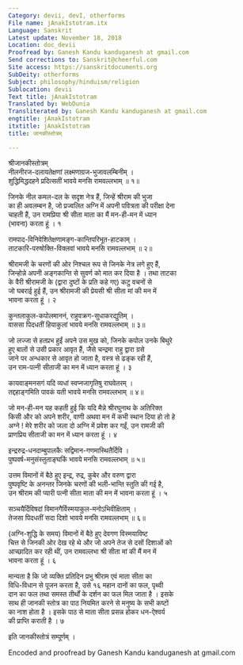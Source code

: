 ```yaml
---
Category: devii, devI, otherforms
File name: jAnakIstotram.itx
Language: Sanskrit
Latest update: November 18, 2018
Location: doc_devii
Proofread by: Ganesh Kandu kanduganesh at gmail.com
Send corrections to: Sanskrit@cheerful.com
Site access: https://sanskritdocuments.org
SubDeity: otherforms
Subject: philosophy/hinduism/religion
Sublocation: devii
Text title: jAnakIstotram
Translated by: WebDunia
Transliterated by: Ganesh Kandu kanduganesh at gmail.com
engtitle: jAnakIstotram
itxtitle: jAnakIstotram
title: जानकीस्तोत्रम्

---
```

  
 श्रीजानकीस्तोत्रम्   
नीलनीरज-दलायतेक्षणां लक्ष्मणाग्रज-भुजावलम्बिनीम् ।  
शुद्धिमिद्धदहने प्रदित्सतीं भावये मनसि रामवल्लभाम्  ॥ १॥  
  
जिनके नील कमल-दल के सदृश नेत्र हैं, जिन्हें श्रीराम की भुजा  
का ही अवलम्बन है, जो प्रज्वलित अग्नि में अपनी पवित्रता की परीक्षा देना  
चाहती हैं, उन रामप्रिया श्री सीता माता का मैं मन-ही-मन में ध्यान  
(भावना) करता हूं । १  
  
रामपाद-विनिवेशितेक्षणामङ्ग-कान्तिपरिभूत-हाटकाम् ।  
ताटकारि-परुषोक्ति-विक्लवां भावये मनसि रामवल्लभाम् ॥ २॥  
  
श्रीरामजी के चरणों की ओर निश्चल रूप से जिनके नेत्र लगे हुए हैं,  
जिन्होन्ने अपनी अङ्गकान्ति से सुवर्ण को मात कर दिया है । तथा ताटका  
के वैरी श्रीरामजी के (द्वारा दुष्टों के प्रति कहे गए) कटु वचनों से  
जो घबराई हुई हैं, उन श्रीरामजी की प्रेयसी श्री सीता मां की मन में  
भावना करता हूं । २  
  
कुन्तलाकुल-कपोलमाननं, राहुवक्रग-सुधाकरद्युतिम् ।  
वाससा पिदधतीं हियाकुलां भावये मनसि रामवल्लभाम् ॥ ३॥  
  
जो लज्जा से हतप्रभ हुईं अपने उस मुख को, जिनके कपोल उनके बिथुरे  
हुए बालों से उसी प्रकार आवृत हैं, जैसे चन्द्रमा राहु द्वारा ग्रसे  
जाने पर अन्धकार से आवृत हो जाता है, वस्त्र से ढङ्क रही हैं,  
उन राम-पत्नी सीताजी का मन में ध्यान करता हूं । ३  
  
कायवाङ्मनसगं यदि व्यधां स्वप्नजागृतिषु राघवेतरम् ।  
तद्दहाङ्गमिति पावकं यती भावये मनसि रामवल्लभाम् ॥ ४॥  
  
जो मन-ही-मन यह कहती हुई कि यदि मैन्ने श्रीरघुनाथ के अतिरिक्त  
किसी और को अपने शरीर, वाणी अथवा मन में कभी स्थान दिया हो तो हे  
अग्ने ! मेरे शरीर को जला दो अग्नि में प्रवेश कर गईं, उन रामजी की  
प्राणप्रिय सीताजी का मन में ध्यान करता हूं । ४  
  
इन्द्ररुद्र-धनदाम्बुपालकैः सद्विमान-गणमास्थितैर्दिवि ।  
पुष्पवर्ष-मनुसंस्तुताङ्घकिं भावये मनसि रामवल्लभाम् ॥ ५॥  
  
उत्तम विमानों में बैठे हुए इन्द्र, रुद्र, कुबेर और वरुण द्वारा  
पुष्पवृष्टि के अनन्तर जिनके चरणों की भली-भान्ति स्तुति की गई है,  
उन श्रीराम की प्यारी पत्नी सीता माता की मन में भावना करता हूं । ५  
  
सञ्चयैर्दिविषदां विमानगैर्विस्मयाकुल-मनोऽभिवीक्षिताम् ।  
तेजसा पिदधतीं सदा दिशो भावये मनसि रामवल्लभाम् ॥ ६॥  
  
(अग्नि-शुद्धि के समय) विमानों में बैठे हुए देवगण विस्मयाविष्ट  
चित्त से जिनकी ओर देख रहे थे और जो अपने तेज से दसों दिशाओं को  
आच्छादित कर रही थीं, उन रामवल्लभा श्री सीता मां की मैं मन में  
भावना करता हूं । ६  
  
मान्यता है कि जो व्यक्ति प्रतिदिन प्रभु श्रीराम एवं माता सीता का  
विधि-विधान से पूजन करता है, उसे १६ महान दानों का फल, पृथ्वी  
दान का फल तथा समस्त तीर्थों के दर्शन का फल मिल जाता है । इसके  
साथ ही जानकी स्तोत्र का पाठ नियमित करने से मनुष्य के सभी कष्टों  
का नाश होता है । इसके पाठ से माता सीता प्रसन्न होकर धन-ऐश्वर्य  
की प्राप्ति कराती है । ७  
  
इति जानकीस्तोत्रं सम्पूर्णम् ।  
  
  
Encoded and proofread by Ganesh Kandu kanduganesh at gmail.com  
  
